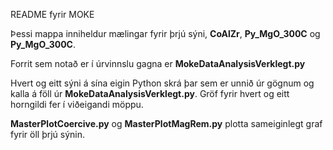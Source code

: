 README fyrir MOKE

Þessi mappa inniheldur mælingar fyrir þrjú sýni, **CoAlZr**, **Py_MgO_300C** og **Py_MgO_300C**.

Forrit sem notað er í úrvinnslu gagna er **MokeDataAnalysisVerklegt.py**

Hvert og eitt sýni á sína eigin Python skrá þar sem er unnið úr gögnum og kalla á föll úr **MokeDataAnalysisVerklegt.py**. 
Gröf fyrir hvert og eitt horngildi fer í viðeigandi möppu.

**MasterPlotCoercive.py** og **MasterPlotMagRem.py** plotta sameiginlegt graf fyrir öll þrjú sýnin.
